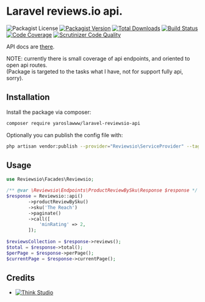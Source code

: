 # Laravel reviews.io api.

![Packagist License](https://img.shields.io/packagist/l/yaroslawww/laravel-reviewsio-api?color=%234dc71f)
[![Packagist Version](https://img.shields.io/packagist/v/yaroslawww/laravel-reviewsio-api)](https://packagist.org/packages/yaroslawww/laravel-reviewsio-api)
[![Total Downloads](https://img.shields.io/packagist/dt/yaroslawww/laravel-reviewsio-api)](https://packagist.org/packages/yaroslawww/laravel-reviewsio-api)
[![Build Status](https://scrutinizer-ci.com/g/yaroslawww/laravel-reviewsio-api/badges/build.png?b=main)](https://scrutinizer-ci.com/g/yaroslawww/laravel-reviewsio-api/build-status/main)
[![Code Coverage](https://scrutinizer-ci.com/g/yaroslawww/laravel-reviewsio-api/badges/coverage.png?b=main)](https://scrutinizer-ci.com/g/yaroslawww/laravel-reviewsio-api/?branch=main)
[![Scrutinizer Code Quality](https://scrutinizer-ci.com/g/yaroslawww/laravel-reviewsio-api/badges/quality-score.png?b=main)](https://scrutinizer-ci.com/g/yaroslawww/laravel-reviewsio-api/?branch=main)

API docs are [there](https://api.reviews.io/documentation/index.html).

NOTE: currently there is small coverage of api endpoints, and oriented to open api routes. <br>
(Package is targeted to the tasks what I have, not for support fully api, sorry).

## Installation

Install the package via composer:

```bash
composer require yaroslawww/laravel-reviewsio-api
```

Optionally you can publish the config file with:

```bash
php artisan vendor:publish --provider="Reviewsio\ServiceProvider" --tag="config"
```

## Usage

```php
use Reviewsio\Facades\Reviewsio;

/** @var \Reviewsio\Endpoints\ProductReviewBySku\Response $response */
$response = Reviewsio::api()
        ->productReviewBySku()
        ->sku('The Reach')
        ->paginate()
        ->call([
            'minRating' => 2,
        ]);
        
$reviewsCollection = $response->reviews();
$total = $response->total();
$perPage = $response->perPage();
$currentPage = $response->currentPage();
```

## Credits

- [![Think Studio](https://yaroslawww.github.io/images/sponsors/packages/logo-think-studio.png)](https://think.studio/) 
